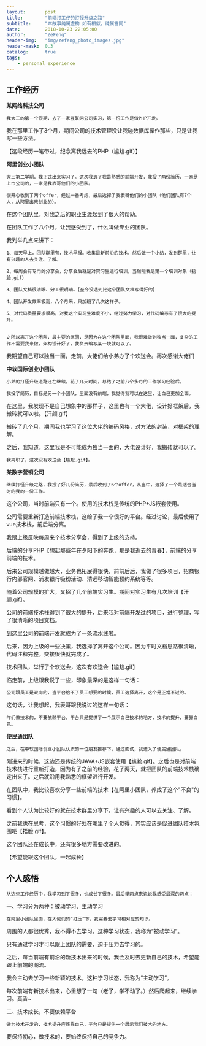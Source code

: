 ```yaml
---
layout:       post
title:        "前端打工仔的打怪升级之路"
subtitle:     "本故事纯属虚构 如有相似，纯属雷同"
date:         2018-10-23 22:05:00
author:       "ZeFeng"
header-img:   "img/zefeng_photo_images.jpg"
header-mask:  0.3
catalog:      true
tags:
    - personal_experience
---
```


## 工作经历
<b>某网络科技公司</b>

    我大三的第一个假期，去了一家互联网公司实习，第一份工作是做PHP开发。

我在那里工作了3个月，期间公司的技术管理没让我碰数据库操作那些，只是让我写一些方法。

【这段经历一笔带过，纪念离我远去的PHP（尴尬.gif）】



<b>阿里创业小团队</b>

    大三第二学期，我正式出来实习了。这次我选了我最熟悉的前端开发，我投了两份简历，一家是上市公司的，一家是我表哥他们的小团队。

    很开心收到了两个offer，经过一番考虑，最后选择了我表哥他们的小团队（他们团队有7个人，从阿里出来创业的）。

在这个团队里，对我之后的职业生涯起到了很大的帮助。

在团队工作了八个月，让我感受到了，什么叫做专业的团队。

我列举几点来讲下：

    1、每天早上，团队群里有，技术早报。收集最新前沿的技术，然后做一个小结，发到群里，让有兴趣的人去关注、了解。

    2、每周会有专门的分享会，分享会后就是对实习生进行培训，当然啦我是第一个培训对象（捂脸.gif）

    3、团队文档很清晰、分工很明确。【至今没遇到比这个团队文档写得好的】

    4、团队开发效率极高，八个月来，只加班了几次这样子。

    5、对代码质量要求很高，对我这个实习生难度不小，经过努力学习，对代码编写有了很大的提升。


    之所以离开这个团队，最主要的原因，是因为在这个团队里面，我很难做到独当一面，复杂的工作不需要我来做，架构设计好了，我负责编写某一块就可以了。

我期望自己可以独当一面，走前，大佬们给小弟办了个欢送会。再次感谢大佬们



<b>中软国际创业小团队</b>

    小弟的打怪升级道路还在继续，花了几天时间，总结了之前八个多月的工作学习经验后。

    我投了简历，目标是另一个小团队，里面没有前端，我觉得我可以在这里，让自己更加全面。

在这里，我发现不是自己想象中的那样子，这里也有一个大佬，设计好框架后，我搬砖就可以啦。【汗颜.gif】

搬砖了几个月，期间我也学习了这位大佬的编码风格，对方法的封装，对框架的理解。

之后，我知道，这里我是不可能成为独当一面的，大佬设计好，我搬砖就可以了。

    我离职了，这次没有欢送会【尴尬.gif】。



<b>某数字营销公司</b>

    继续打怪升级之路，我投了好几份简历，最后收到了6个offer，从当中，选择了一个最适合当时的我的一份工作。

这个公司，当时前端只有一个。使用的技术栈是传统的PHP+JS嵌套使用。

公司需要重新打造前端技术栈，这给了我一个很好的平台。经过讨论，最后使用了vue技术栈，前后端分离。

我跟上级反映每周来个技术分享会，得到了上级的支持。

后端的分享PHP【想起那些年在夕阳下的奔跑，那是我逝去的青春】，前端的分享前端的技术。

后来公司规模越做越大，业务也拓展得很快，前前后后，我做了很多项目，招商银行内部官网、浦发银行吸粉活动、清远移动智能预约系统等等。

随着公司规模的扩大，又招了几个前端实习生。期间对实习生有几次培训【汗颜.gif】。

公司的前端技术栈得到了很大的提升，后来我对前端开发过的项目，进行整理，写了很清晰的项目文档。

到这里公司的前端开发就成为了一条流水线啦。

后来，因为上级的一些决策，我选择了离开这个公司。因为平时文档思路很清晰，代码注释完整。交接很快就完成了。

技术团队，举行了个欢送会，这次有欢送会【尴尬.gif】

临走前，上级跟我说了一些，印象最深的是这样一句话：

    公司跟员工是双向的，当平台给不了员工想要的时候，员工选择离开，这个是正常不过的。

这句话，让我想起，我表哥跟我说过的这样一句话：

    咋们做技术的，不要依赖平台，平台只是提供了一个展示自己技术的地方，技术的提升，要靠自己。



<b>便民通团队</b>

    之后，在中软国际创业小团队认识的一位朋友推荐下，通过面试，我进入了便民通团队。

刚进来的时候，这边还是传统的JAVA+JS嵌套使用【尴尬.gif】。之后也是对前端技术栈进行重新打造，因为有了之前的经验，花了两天，就把团队的前端技术栈确定出来了。之后就沿用我熟悉的框架进行开发。

在团队中，我比较喜欢分享一些前端的技术【在阿里小团队，养成了这个"不良"的习惯】。

看到个人认为比较好的就在技术群里分享下，让有兴趣的人可以去关注、了解。

之前我也在思考，这个习惯的好处在哪里？个人觉得，其实应该是促进团队技术氛围吧【捂脸.gif】。

这个团队还在成长中，还有很多地方需要改进的。

【希望能跟这个团队，一起成长】




## 个人感悟
    从这些工作经历中，我学习到了很多，也成长了很多。最后举两点来说说我感受最深的两点：

一、学习分为两种：被动学习、主动学习

    在阿里小团队里面，在大佬们的“打压”下，我需要去学习相对应的知识。

周围的人都很优秀，我不得不去学习。这种学习状态，我称为“被动学习”。

只有通过学习才可以跟上团队的需要，迫于压力去学习的。

  之后，每当前端有前沿的新技术出来的时候，我会及时去更新自己的技术，希望能跟上前端的潮流。

我会主动去学习一些新颖的技术，这种学习状态，我称为“主动学习”。

每次前端有新技术出来，心里想了一句（老了，学不动了。）然后爬起来，继续学习。真香~

二、技术成长，不要依赖平台

    做为技术开发的，技术提升应该靠自己，平台只是提供一个展示我们技术的地方。




要保持初心，做技术的，要始终保持自己的竞争力。













